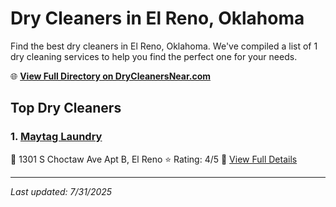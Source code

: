 # Dry Cleaners in El Reno, Oklahoma

Find the best dry cleaners in El Reno, Oklahoma. We've compiled a list of 1 dry cleaning services to help you find the perfect one for your needs.

🌐 **[View Full Directory on DryCleanersNear.com](https://drycleanersnear.com/city/US/Oklahoma/El%20Reno)**

## Top Dry Cleaners

### 1. [Maytag Laundry](https://drycleanersnear.com/dryCleaner/687d9f597c4eddf67e47eba2/maytag-laundry)
📍 1301 S Choctaw Ave Apt B, El Reno
⭐ Rating: 4/5
🔗 [View Full Details](https://drycleanersnear.com/dryCleaner/687d9f597c4eddf67e47eba2/maytag-laundry)


---

*Last updated: 7/31/2025*

